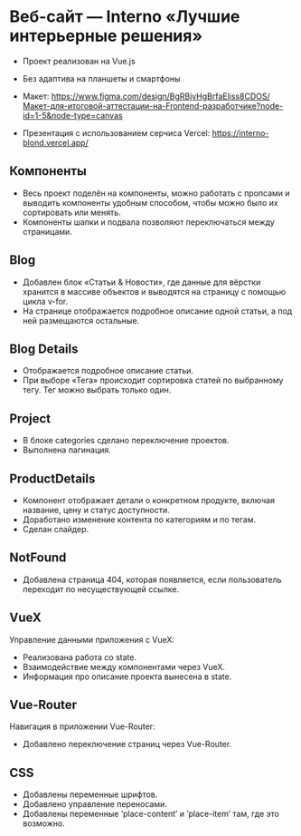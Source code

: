 
# Веб-сайт — Interno «Лучшие интерьерные решения»
+ Проект реализован на Vue.js
+ Без адаптива на планшеты и смартфоны

+ Макет:
https://www.figma.com/design/BgRBjvHgBrfaEliss8CDOS/Макет-для-итоговой-аттестации-на-Frontend-разработчике?node-id=1-5&node-type=canvas

+ Презентация с использованием серчиса Vercel:
https://interno-blond.vercel.app/

## Компоненты
+ Весь проект поделён на компоненты, можно работать с пропсами и выводить компоненты удобным способом, чтобы можно было их сортировать или менять.
+ Компоненты шапки и подвала позволяют переключаться между страницами.

## Blog
+ Добавлен блок «Статьи & Новости», где данные для вёрстки хранится в массиве объектов и выводятся на страницу с помощью цикла v-for.
+ На странице отображается подробное описание одной статьи, а под ней размещаются остальные.

## Blog Details
+ Отображается подробное описание статьи.
+ При выборе «Тега» происходит сортировка статей по выбранному тегу. Тег можно выбрать только один.

## Project
+ В блоке categories сделано переключение проектов.
+ Выполнена пагинация.
 
## ProductDetails
+ Компонент отображает детали о конкретном продукте, включая название, цену и статус доступности.
+ Доработано изменение контента по категориям и по тегам.
+ Сделан слайдер.

## NotFound
+ Добавлена страница 404, которая появляется, если пользователь переходит по несуществующей ссылке.

## VueX
Управление данными приложения с VueX:
+ Реализована работа со state.
+ Взаимодействие между компонентами через VueX.
+ Информация про описание проекта вынесена в state.

## Vue-Router
Навигация в приложении Vue-Router:
+ Добавлено переключение страниц через Vue-Router.

## CSS
+ Добавлены переменные шрифтов.
+ Добавлено управление переносами.
+ Добавлены переменные ’place-content’ и ’place-item’ там, где это возможно.
